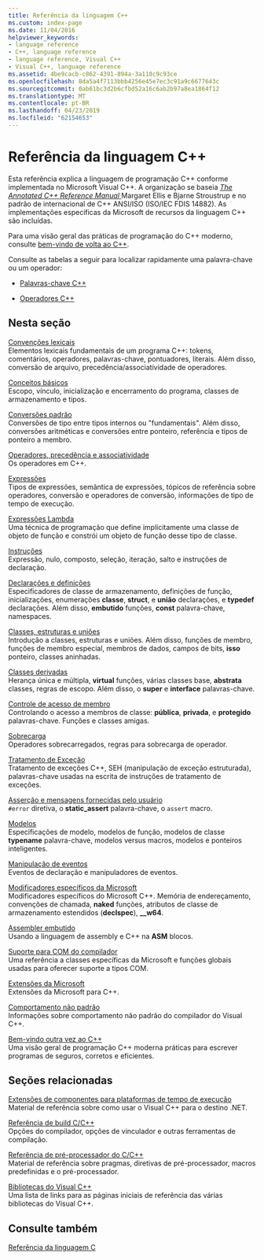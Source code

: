 ```yaml
---
title: Referência da linguagem C++
ms.custom: index-page
ms.date: 11/04/2016
helpviewer_keywords:
- language reference
- C++, language reference
- language reference, Visual C++
- Visual C++, language reference
ms.assetid: 4be9cacb-c862-4391-894a-3a118c9c93ce
ms.openlocfilehash: 8da5a4f7113bbb4256e45e7ec3c91a9c6677643c
ms.sourcegitcommit: 0ab61bc3d2b6cfbd52a16c6ab2b97a8ea1864f12
ms.translationtype: MT
ms.contentlocale: pt-BR
ms.lasthandoff: 04/23/2019
ms.locfileid: "62154653"
---
```

# <a name="c-language-reference"></a>Referência da linguagem C++

Esta referência explica a linguagem de programação C++ conforme implementada no Microsoft Visual C++. A organização se baseia [ *The Annotated C++ Reference Manual* ](http://www.stroustrup.com/arm.html) Margaret Ellis e Bjarne Stroustrup e no padrão de internacional de C++ ANSI/ISO (ISO/IEC FDIS 14882). As implementações específicas da Microsoft de recursos da linguagem C++ são incluídas.

Para uma visão geral das práticas de programação do C++ moderno, consulte [bem-vindo de volta ao C++](welcome-back-to-cpp-modern-cpp.md).

Consulte as tabelas a seguir para localizar rapidamente uma palavra-chave ou um operador:

- [Palavras-chave C++](../cpp/keywords-cpp.md)

- [Operadores C++](../cpp/cpp-built-in-operators-precedence-and-associativity.md)

## <a name="in-this-section"></a>Nesta seção

[Convenções lexicais](../cpp/lexical-conventions.md)<br/>
Elementos lexicais fundamentais de um programa C++: tokens, comentários, operadores, palavras-chave, pontuadores, literais. Além disso, conversão de arquivo, precedência/associatividade de operadores.

[Conceitos básicos](../cpp/basic-concepts-cpp.md)<br/>
Escopo, vínculo, inicialização e encerramento do programa, classes de armazenamento e tipos.

[Conversões padrão](../cpp/standard-conversions.md)<br/>
Conversões de tipo entre tipos internos ou "fundamentais". Além disso, conversões aritméticas e conversões entre ponteiro, referência e tipos de ponteiro a membro.

[Operadores, precedência e associatividade](../cpp/cpp-built-in-operators-precedence-and-associativity.md)<br/>
Os operadores em C++.

[Expressões](../cpp/expressions-cpp.md)<br/>
Tipos de expressões, semântica de expressões, tópicos de referência sobre operadores, conversão e operadores de conversão, informações de tipo de tempo de execução.

[Expressões Lambda](../cpp/lambda-expressions-in-cpp.md)<br/>
Uma técnica de programação que define implicitamente uma classe de objeto de função e constrói um objeto de função desse tipo de classe.

[Instruções](../cpp/statements-cpp.md)<br/>
Expressão, nulo, composto, seleção, iteração, salto e instruções de declaração.

[Declarações e definições](declarations-and-definitions-cpp.md)<br/>
Especificadores de classe de armazenamento, definições de função, inicializações, enumerações **classe**, **struct**, e **união** declarações, e **typedef**  declarações. Além disso, **embutido** funções, **const** palavra-chave, namespaces.

[Classes, estruturas e uniões](../cpp/classes-and-structs-cpp.md)<br/>
Introdução a classes, estruturas e uniões. Além disso, funções de membro, funções de membro especial, membros de dados, campos de bits, **isso** ponteiro, classes aninhadas.

[Classes derivadas](../cpp/inheritance-cpp.md)<br/>
Herança única e múltipla, **virtual** funções, várias classes base, **abstrata** classes, regras de escopo. Além disso, o **super** e **interface** palavras-chave.

[Controle de acesso de membro](../cpp/member-access-control-cpp.md)<br/>
Controlando o acesso a membros de classe: **pública**, **privada**, e **protegido** palavras-chave. Funções e classes amigas.

[Sobrecarga](operator-overloading.md)<br/>
Operadores sobrecarregados, regras para sobrecarga de operador.

[Tratamento de Exceção](../cpp/exception-handling-in-visual-cpp.md)<br/>
Tratamento de exceções C++, SEH (manipulação de exceção estruturada), palavras-chave usadas na escrita de instruções de tratamento de exceções.

[Asserção e mensagens fornecidas pelo usuário](../cpp/assertion-and-user-supplied-messages-cpp.md)<br/>
`#error` diretiva, o **static_assert** palavra-chave, o `assert` macro.

[Modelos](../cpp/templates-cpp.md)<br/>
Especificações de modelo, modelos de função, modelos de classe **typename** palavra-chave, modelos versus macros, modelos e ponteiros inteligentes.

[Manipulação de eventos](../cpp/event-handling.md)<br/>
Eventos de declaração e manipuladores de eventos.

[Modificadores específicos da Microsoft](../cpp/microsoft-specific-modifiers.md)<br/>
Modificadores específicos do Microsoft C++. Memória de endereçamento, convenções de chamada, **naked** funções, atributos de classe de armazenamento estendidos (**declspec**), **__w64**.

[Assembler embutido](../assembler/inline/inline-assembler.md)<br/>
Usando a linguagem de assembly e C++ na **ASM** blocos.

[Suporte para COM do compilador](../cpp/compiler-com-support.md)<br/>
Uma referência a classes específicas da Microsoft e funções globais usadas para oferecer suporte a tipos COM.

[Extensões da Microsoft](../cpp/microsoft-extensions.md)<br/>
Extensões da Microsoft para C++.

[Comportamento não padrão](../cpp/nonstandard-behavior.md)<br/>
Informações sobre comportamento não padrão do compilador do Visual C++.

[Bem-vindo outra vez ao C++](welcome-back-to-cpp-modern-cpp.md)<br/>
Uma visão geral de programação C++ moderna práticas para escrever programas de seguros, corretos e eficientes.

## <a name="related-sections"></a>Seções relacionadas

[Extensões de componentes para plataformas de tempo de execução](../extensions/component-extensions-for-runtime-platforms.md)<br/>
Material de referência sobre como usar o Visual C++ para o destino .NET.

[Referência de build C/C++](../build/reference/c-cpp-building-reference.md)<br/>
Opções do compilador, opções de vinculador e outras ferramentas de compilação.

[Referência de pré-processador do C/C++](../preprocessor/c-cpp-preprocessor-reference.md)<br/>
Material de referência sobre pragmas, diretivas de pré-processador, macros predefinidas e o pré-processador.

[Bibliotecas do Visual C++](../standard-library/cpp-standard-library-reference.md)<br/>
Uma lista de links para as páginas iniciais de referência das várias bibliotecas do Visual C++.

## <a name="see-also"></a>Consulte também

[Referência da linguagem C](../c-language/c-language-reference.md)
